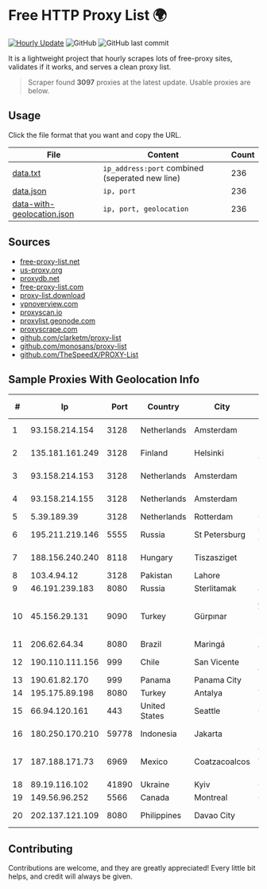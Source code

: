 
# Free HTTP Proxy List 🌍

[![Hourly Update](https://github.com/mertguvencli/http-proxy-list/actions/workflows/main.yml/badge.svg?branch=main)](https://github.com/mertguvencli/http-proxy-list/actions/workflows/main.yml)
![GitHub](https://img.shields.io/github/license/mertguvencli/http-proxy-list)
![GitHub last commit](https://img.shields.io/github/last-commit/mertguvencli/http-proxy-list)

It is a lightweight project that hourly scrapes lots of free-proxy sites, validates if it works, and serves a clean proxy list.


> Scraper found **3097** proxies at the latest update. Usable proxies are below.

## Usage

Click the file format that you want and copy the URL.


|File|Content|Count|
|----|-------|-----|
|[data.txt](https://raw.githubusercontent.com/mertguvencli/http-proxy-list/main/proxy-list/data.txt)|`ip_address:port` combined (seperated new line)|236|
|[data.json](https://raw.githubusercontent.com/mertguvencli/http-proxy-list/main/proxy-list/data.json)|`ip, port`|236|
|[data-with-geolocation.json](https://raw.githubusercontent.com/mertguvencli/http-proxy-list/main/proxy-list/data-with-geolocation.json)|`ip, port, geolocation`|236|

## Sources

* [free-proxy-list.net](https://free-proxy-list.net)
* [us-proxy.org](https://www.us-proxy.org)
* [proxydb.net](http://proxydb.net)
* [free-proxy-list.com](https://free-proxy-list.com/?page=&port=&type%5B%5D=http&type%5B%5D=https&up_time=0&search=Search)
* [proxy-list.download](https://www.proxy-list.download/HTTP)
* [vpnoverview.com](https://vpnoverview.com/privacy/anonymous-browsing/free-proxy-servers)
* [proxyscan.io](https://www.proxyscan.io)
* [proxylist.geonode.com](https://proxylist.geonode.com/api/proxy-list?limit=300&page=1&sort_by=lastChecked&sort_type=desc&protocols=http,https)
* [proxyscrape.com](https://api.proxyscrape.com/v2/?request=displayproxies&protocol=http&timeout=10000&country=all&ssl=all&anonymity=all)
* [github.com/clarketm/proxy-list](https://raw.githubusercontent.com/clarketm/proxy-list/master/proxy-list-raw.txt)
* [github.com/monosans/proxy-list](https://raw.githubusercontent.com/monosans/proxy-list/main/proxies/http.txt)
* [github.com/TheSpeedX/PROXY-List](https://raw.githubusercontent.com/TheSpeedX/PROXY-List/master/http.txt)


## Sample Proxies With Geolocation Info

|#|Ip|Port|Country|City|Internet Service Provider|
|-|--|----|-------|----|-------------------------|
|1|93.158.214.154|3128|Netherlands|Amsterdam|Serverius Holding B.V.|
|2|135.181.161.249|3128|Finland|Helsinki|Hetzner Online GmbH|
|3|93.158.214.153|3128|Netherlands|Amsterdam|Serverius Holding B.V.|
|4|93.158.214.155|3128|Netherlands|Amsterdam|Serverius Holding B.V.|
|5|5.39.189.39|3128|Netherlands|Rotterdam|ColoCenter b.v.|
|6|195.211.219.146|5555|Russia|St Petersburg|OOO "Sestroretskoe Cable Television"|
|7|188.156.240.240|8118|Hungary|Tiszasziget|Magyar Telekom plc.|
|8|103.4.94.12|3128|Pakistan|Lahore|HEC|
|9|46.191.239.183|8080|Russia|Sterlitamak|JSC "Ufanet"|
|10|45.156.29.131|9090|Turkey|Gürpınar|Atlantis Telekomunikasyon Bilisim Hizmetleri San. Tic. Ltd|
|11|206.62.64.34|8080|Brazil|Maringá|AGIS|
|12|190.110.111.156|999|Chile|San Vicente|Silica Networks Argentina S.A.|
|13|190.61.82.170|999|Panama|Panama City|Ufinet Panama S.A|
|14|195.175.89.198|8080|Turkey|Antalya|TTnetTurkTelekom|
|15|66.94.120.161|443|United States|Seattle|Contabo Inc.|
|16|180.250.170.210|59778|Indonesia|Jakarta|PT. TELKOM INDONESIA|
|17|187.188.171.73|6969|Mexico|Coatzacoalcos|Total Play Telecomunicaciones SA De CV|
|18|89.19.116.102|41890|Ukraine|Kyiv|Grygoriy Chereda|
|19|149.56.96.252|5566|Canada|Montreal|OVH SAS|
|20|202.137.121.109|8080|Philippines|Davao City|Dctech Micro Services|



## Contributing

Contributions are welcome, and they are greatly appreciated! Every
little bit helps, and credit will always be given.

